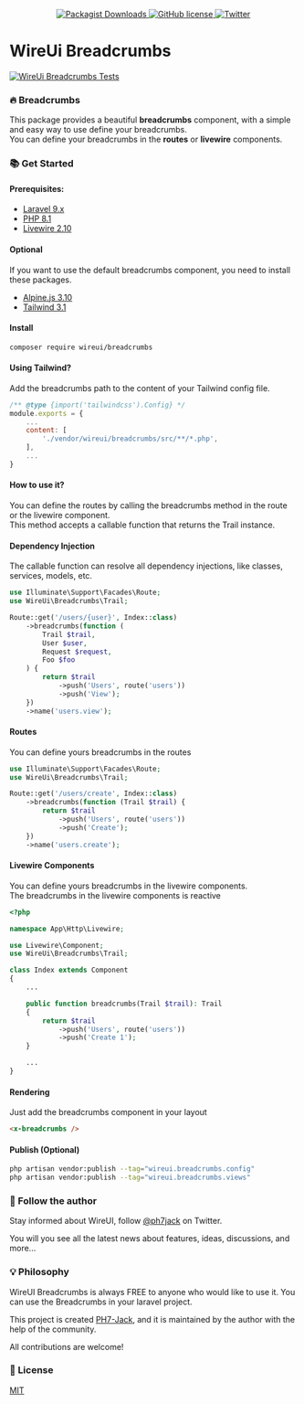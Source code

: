 <p align="center">
    <a href="https://github.com/wireui/breadcrumbs/">
        <img src="https://img.shields.io/packagist/dt/wireui/breadcrumbs" alt="Packagist Downloads" data-canonical-src="https://img.shields.io/packagist/dt/wireui/breadcrumbs" style="max-width:100%;" />
    </a>
    <a href="https://github.com/wireui/breadcrumbs/blob/main/LICENSE">
        <img src="https://img.shields.io/github/license/wireui/breadcrumbs" alt="GitHub license" data-canonical-src="https://img.shields.io/github/license/wireui/breadcrumbs" style="max-width:100%;" />
    </a>
    <a href="https://twitter.com/ph7jack">
        <img alt="Twitter" src="https://img.shields.io/twitter/url?url=https%3A%2F%2Fgithub.com%2FPH7-Jack%2Fwireui"></a>
    </a>
</p>

# WireUi Breadcrumbs

[![WireUi Breadcrumbs Tests](https://github.com/wireui/breadcrumbs/actions/workflows/test.yml/badge.svg)](https://github.com/wireui/breadcrumbs/actions/workflows/test.yml)

### 🔥 Breadcrumbs
This package provides a beautiful **breadcrumbs** component, with a simple and easy way to use define your breadcrumbs.
<br>You can define your breadcrumbs in the **routes** or **livewire** components.

### 📚 Get Started
#### Prerequisites:
* [Laravel 9.x](https://laravel.com)
* [PHP 8.1](https://www.php.net/releases/8.1/en.php)
* [Livewire 2.10](https://laravel-livewire.com)

#### Optional
If you want to use the default breadcrumbs component, you need to install these packages.
* [Alpine.js 3.10](https://alpinejs.dev)
* [Tailwind 3.1](https://tailwindcss.com/docs/installation)

#### Install
```bash
composer require wireui/breadcrumbs
```

#### Using Tailwind?
Add the breadcrumbs path to the content of your Tailwind config file.
```js
/** @type {import('tailwindcss').Config} */
module.exports = {
    ...
    content: [
        './vendor/wireui/breadcrumbs/src/**/*.php',
    ],
    ...
}
```

#### How to use it?
You can define the routes by calling the breadcrumbs method in the route or the livewire component.
<br>This method accepts a callable function that returns the Trail instance.

#### Dependency Injection
The callable function can resolve all dependency injections, like classes, services, models, etc.
```php
use Illuminate\Support\Facades\Route;
use WireUi\Breadcrumbs\Trail;

Route::get('/users/{user}', Index::class)
    ->breadcrumbs(function (
        Trail $trail,
        User $user,
        Request $request,
        Foo $foo
    ) {
        return $trail
            ->push('Users', route('users'))
            ->push('View');
    })
    ->name('users.view');
```

#### Routes
You can define yours breadcrumbs in the routes
```php
use Illuminate\Support\Facades\Route;
use WireUi\Breadcrumbs\Trail;

Route::get('/users/create', Index::class)
    ->breadcrumbs(function (Trail $trail) {
        return $trail
            ->push('Users', route('users'))
            ->push('Create');
    })
    ->name('users.create');
```

#### Livewire Components
You can define yours breadcrumbs in the livewire components.
<br>The breadcrumbs in the livewire components is reactive
```php
<?php

namespace App\Http\Livewire;

use Livewire\Component;
use WireUi\Breadcrumbs\Trail;

class Index extends Component
{
    ...

    public function breadcrumbs(Trail $trail): Trail
    {
        return $trail
            ->push('Users', route('users'))
            ->push('Create 1');
    }

    ...
}
```

#### Rendering
Just add the breadcrumbs component in your layout
```html
<x-breadcrumbs />
```

#### Publish (Optional)
```bash
php artisan vendor:publish --tag="wireui.breadcrumbs.config"
php artisan vendor:publish --tag="wireui.breadcrumbs.views"
```

### 📣 Follow the author
Stay informed about WireUI, follow [@ph7jack] on Twitter.

You will you see all the latest news about features, ideas, discussions, and more...

### 💡 Philosophy
WireUI Breadcrumbs is always FREE to anyone who would like to use it.
You can use the Breadcrumbs in your laravel project.

This project is created [PH7-Jack], and it is maintained by the author with the help of the community.

All contributions are welcome!

### 📝 License
[MIT](https://opensource.org/licenses/MIT)


[PH7-Jack]: <https://github.com/PH7-Jack>
[@ph7jack]: <https://twitter.com/ph7jack>
